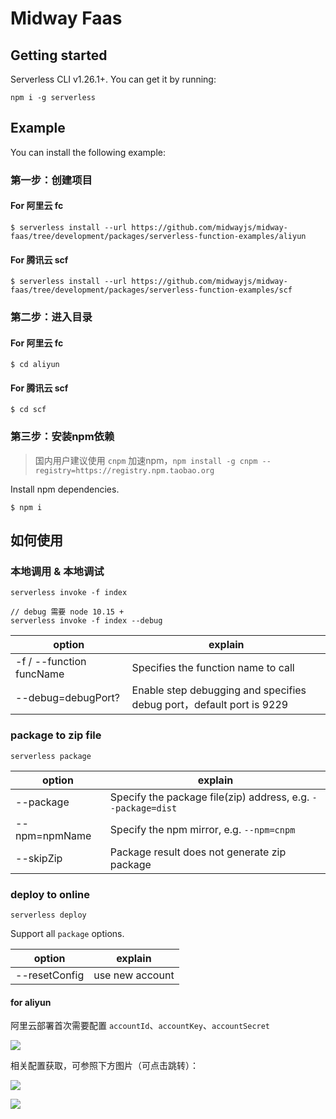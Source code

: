 # Midway Faas

## Getting started

Serverless CLI v1.26.1+. You can get it by running:

```shell script
npm i -g serverless
```

## Example

You can install the following example:

### 第一步：创建项目

#### For 阿里云 fc 

```shell script
$ serverless install --url https://github.com/midwayjs/midway-faas/tree/development/packages/serverless-function-examples/aliyun
```

#### For 腾讯云 scf

```shell script
$ serverless install --url https://github.com/midwayjs/midway-faas/tree/development/packages/serverless-function-examples/scf
```

### 第二步：进入目录

#### For 阿里云 fc 

```shell script
$ cd aliyun
```

#### For 腾讯云 scf

```shell script
$ cd scf
```

### 第三步：安装npm依赖

> 国内用户建议使用 `cnpm` 加速npm，`npm install -g cnpm --registry=https://registry.npm.taobao.org`

Install npm dependencies.

```shell script
$ npm i
```

## 如何使用

### 本地调用 & 本地调试

```shell script
serverless invoke -f index

// debug 需要 node 10.15 +
serverless invoke -f index --debug
```

| option | explain |
| -- | -- |
| -f / --function funcName| Specifies the function name to call |
| --debug=debugPort?| Enable step debugging and specifies debug port，default port is 9229 |


### package to zip file

```shell script
serverless package
```

| option | explain |
| -- | -- |
| --package | Specify the package file(zip) address, e.g. `--package=dist` |
| --npm=npmName| Specify the npm mirror, e.g. `--npm=cnpm` |
| --skipZip | Package result does not generate zip package |

### deploy to online

```shell script
serverless deploy
```

Support all `package` options.

| option | explain |
| -- | -- |
| --resetConfig | use new account |

#### for aliyun

阿里云部署首次需要配置 `accountId`、`accountKey`、`accountSecret`

![](https://gw.alicdn.com/tfs/TB1EPINp.H1gK0jSZSyXXXtlpXa-1152-514.png)

相关配置获取，可参照下方图片（可点击跳转）：

<a href="https://account.console.aliyun.com/#/secure" target="_blank">![](https://gw.alicdn.com/tfs/TB1QoQapV67gK0jSZPfXXahhFXa-1832-696.png)</a>

<a href="https://usercenter.console.aliyun.com/#/manage/ak" target="_blank">![](https://gw.alicdn.com/tfs/TB1LgQPp1L2gK0jSZFmXXc7iXXa-2406-592.png)</a>